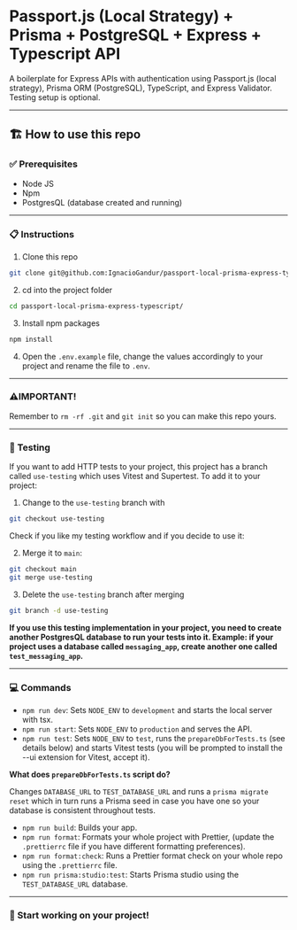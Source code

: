 # Passport.js (Local Strategy) + Prisma + PostgreSQL + Express + Typescript API

A boilerplate for Express APIs with authentication using Passport.js (local strategy), Prisma ORM (PostgreSQL), TypeScript, and Express Validator. Testing setup is optional.

---

## 🏗 How to use this repo

### ✅ Prerequisites

- Node JS
- Npm
- PostgresQL (database created and running)

---

### 📋 Instructions

1. Clone this repo

```bash
git clone git@github.com:IgnacioGandur/passport-local-prisma-express-typescript.git
```

2. cd into the project folder

```bash
cd passport-local-prisma-express-typescript/
```
3. Install npm packages

```bash
npm install
```

4. Open the `.env.example` file, change the values accordingly to your project and rename the file to `.env`.

---

### ⚠️IMPORTANT!

Remember to `rm -rf .git` and `git init` so you can make this repo yours.

---

### 🧪 Testing

If you want to add HTTP tests to your project, this project has a branch called `use-testing`
which uses Vitest and Supertest. To add it to your project: 

1. Change to the `use-testing` branch with

```bash
git checkout use-testing
```

Check if you like my testing workflow and if you decide to use it:

2. Merge it to `main`:

```bash
git checkout main
git merge use-testing
```

3. Delete the `use-testing` branch after merging

```bash
git branch -d use-testing
```

**If you use this testing implementation in your project, you need to create another PostgresQL database to run your tests into it. Example: if your project uses a database called `messaging_app`, create another one called `test_messaging_app`.**

---

### 💻 Commands

- `npm run dev`: Sets `NODE_ENV` to `development` and starts the local server with tsx.
- `npm run start`: Sets `NODE_ENV` to `production` and serves the API.
- `npm run test`: Sets `NODE_ENV` to `test`, runs the `prepareDbForTests.ts` (see details below) and starts Vitest tests (you will be prompted to install the --ui extension for Vitest, accept it).

**What does `prepareDbForTests.ts` script do?**

Changes `DATABASE_URL` to `TEST_DATABASE_URL` and runs a `prisma migrate reset` which in turn runs 
a Prisma seed in case you have one so your database is consistent throughout tests.

- `npm run build`: Builds your app.
- `npm run format`: Formats your whole project with Prettier, (update the `.prettierrc` file if you have different formatting preferences).
- `npm run format:check`: Runs a Prettier format check on your whole repo using the `.prettierrc` file.
- `npm run prisma:studio:test`: Starts Prisma studio using the `TEST_DATABASE_URL` database.

---

### 🚀 Start working on your project!
